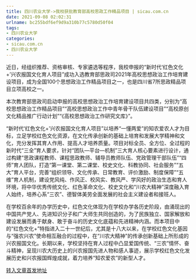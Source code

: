 ```yaml
---
title: 四川农业大学->我校获批教育部高校思政工作精品项目 | sicau.com.cn
date: 2021-09-08 02:02:31
urlname: bc255bdf6ef9d9a310b77c5780d50f04
tags: 
- 四川农业大学
categories:
- sicau.com.cn
- 四川农业大学
---
```

近日，经组织推荐、资格审核、专家遴选等程序，我校申报的“新时代‘红色文化+’兴农报国文化育人项目”成功入选教育部思政司2021年高校思想政治工作培育建设项目，成为全国100个思想政治工作精品项目之一，也是四川省7所思政精品项目立项高校之一。

本次教育部思政司启动申报的高校思想政治工作培育建设项目共四类，分别为“高校思想政治工作精品项目”“高校思想政治工作中青年骨干队伍建设项目”“高校原创文化精品推广行动计划”“《高校思想政治工作研究文库》”。

“新时代‘红色文化+’兴农报国文化育人项目”以培养“一懂两爱”的知农爱农人才为目标，立足学校红色文化资源，在文化传承创新的基础上培育和发展大学精神和文化，充分发挥其育人作用、提高人才培养质量。项目对标全员、全方位、全过程的新时代“三全”育人要求，针对“团队—平台—机制”三大育人核心要素进行设计，通过构建“思政课程教师、课程思政教师、辅导员教师队伍、党政管理干部队伍”“四师”育人团队，打造“第一课堂、第二课堂、校史文化、科教协同、社会服务”“五大”育人平台，完善“组织领导、文化传承、日常教育、评价激励、制度保障”“五维”育人机制，建设党风纯、作风正、校风实、教风严、学风好的政治生态和育人环境，将中华优秀传统文化、红色革命文化、校史文化和“川农大精神”深度融入育人始终，培养心系“三农”、德智体美劳全面发展的社会主义建设者和接班人。

在学校百余年的办学历史中，红色文化体现为在学校办学各历史阶段，由涌现出的中国共产党人、先进知识分子和广大师生共同创造的，为了民族独立、国家解放和建设发展而勇于献身、敢于奋斗的历史文化底蕴和先进精神内涵。而本项目中的“红色文化+”特指进入二十一世纪后，尤其是十八大以来，在学校红色文化基因与“强农兴农”使命相互融合的过程中，在“川农大精神”的传承创新基础上所形成的兴农报国文化。长期以来，学校坚持在育人过程中凸显爱国传统、“三农”情怀、奋斗精神，呈现川农大历史上的兴农报国先进人物和感人事迹，展示学校红色文化发展历史和兴农报国辉煌成就，着力培养“知农爱农”的新型人才。



[转入文章首发地址](https://news.sicau.edu.cn/info/1135/61392.htm)